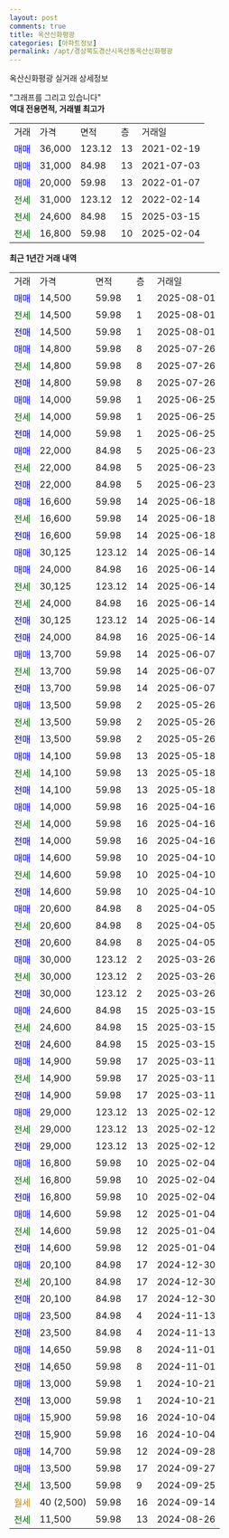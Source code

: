 ```yaml
---
layout: post
comments: true
title: 옥산신화평광
categories: [아파트정보]
permalink: /apt/경상북도경산시옥산동옥산신화평광
---
```


옥산신화평광 실거래 상세정보

<script type="text/javascript">
  google.charts.load('current', {'packages':['line', 'corechart']});
  google.charts.setOnLoadCallback(drawChart);

  function drawChart() {
    var data = new google.visualization.DataTable();
    data.addColumn('date', '거래일');
    data.addColumn('number', "매매");
    data.addColumn('number', "전세");
    data.addColumn('number', "전매");

    data.addRows([[new Date(Date.parse("2025-08-01")), 14500, null, null], [new Date(Date.parse("2025-08-01")), null, 14500, null], [new Date(Date.parse("2025-08-01")), null, null, 14500], [new Date(Date.parse("2025-07-26")), 14800, null, null], [new Date(Date.parse("2025-07-26")), null, 14800, null], [new Date(Date.parse("2025-07-26")), null, null, 14800], [new Date(Date.parse("2025-06-25")), 14000, null, null], [new Date(Date.parse("2025-06-25")), null, 14000, null], [new Date(Date.parse("2025-06-25")), null, null, 14000], [new Date(Date.parse("2025-06-23")), 22000, null, null], [new Date(Date.parse("2025-06-23")), null, 22000, null], [new Date(Date.parse("2025-06-23")), null, null, 22000], [new Date(Date.parse("2025-06-18")), 16600, null, null], [new Date(Date.parse("2025-06-18")), null, 16600, null], [new Date(Date.parse("2025-06-18")), null, null, 16600], [new Date(Date.parse("2025-06-14")), 30125, null, null], [new Date(Date.parse("2025-06-14")), 24000, null, null], [new Date(Date.parse("2025-06-14")), null, 30125, null], [new Date(Date.parse("2025-06-14")), null, 24000, null], [new Date(Date.parse("2025-06-14")), null, null, 30125], [new Date(Date.parse("2025-06-14")), null, null, 24000], [new Date(Date.parse("2025-06-07")), 13700, null, null], [new Date(Date.parse("2025-06-07")), null, 13700, null], [new Date(Date.parse("2025-06-07")), null, null, 13700], [new Date(Date.parse("2025-05-26")), 13500, null, null], [new Date(Date.parse("2025-05-26")), null, 13500, null], [new Date(Date.parse("2025-05-26")), null, null, 13500], [new Date(Date.parse("2025-05-18")), 14100, null, null], [new Date(Date.parse("2025-05-18")), null, 14100, null], [new Date(Date.parse("2025-05-18")), null, null, 14100], [new Date(Date.parse("2025-04-16")), 14000, null, null], [new Date(Date.parse("2025-04-16")), null, 14000, null], [new Date(Date.parse("2025-04-16")), null, null, 14000], [new Date(Date.parse("2025-04-10")), 14600, null, null], [new Date(Date.parse("2025-04-10")), null, 14600, null], [new Date(Date.parse("2025-04-10")), null, null, 14600], [new Date(Date.parse("2025-04-05")), 20600, null, null], [new Date(Date.parse("2025-04-05")), null, 20600, null], [new Date(Date.parse("2025-04-05")), null, null, 20600], [new Date(Date.parse("2025-03-26")), 30000, null, null], [new Date(Date.parse("2025-03-26")), null, 30000, null], [new Date(Date.parse("2025-03-26")), null, null, 30000], [new Date(Date.parse("2025-03-15")), 24600, null, null], [new Date(Date.parse("2025-03-15")), null, 24600, null], [new Date(Date.parse("2025-03-15")), null, null, 24600], [new Date(Date.parse("2025-03-11")), 14900, null, null], [new Date(Date.parse("2025-03-11")), null, 14900, null], [new Date(Date.parse("2025-03-11")), null, null, 14900], [new Date(Date.parse("2025-02-12")), 29000, null, null], [new Date(Date.parse("2025-02-12")), null, 29000, null], [new Date(Date.parse("2025-02-12")), null, null, 29000], [new Date(Date.parse("2025-02-04")), 16800, null, null], [new Date(Date.parse("2025-02-04")), null, 16800, null], [new Date(Date.parse("2025-02-04")), null, null, 16800], [new Date(Date.parse("2025-01-04")), 14600, null, null], [new Date(Date.parse("2025-01-04")), null, 14600, null], [new Date(Date.parse("2025-01-04")), null, null, 14600], [new Date(Date.parse("2024-12-30")), 20100, null, null], [new Date(Date.parse("2024-12-30")), null, 20100, null], [new Date(Date.parse("2024-12-30")), null, null, 20100], [new Date(Date.parse("2024-11-13")), 23500, null, null], [new Date(Date.parse("2024-11-13")), null, null, 23500], [new Date(Date.parse("2024-11-01")), 14650, null, null], [new Date(Date.parse("2024-11-01")), null, null, 14650], [new Date(Date.parse("2024-10-21")), 13000, null, null], [new Date(Date.parse("2024-10-21")), null, null, 13000], [new Date(Date.parse("2024-10-04")), 15900, null, null], [new Date(Date.parse("2024-10-04")), null, null, 15900], [new Date(Date.parse("2024-09-28")), 14700, null, null], [new Date(Date.parse("2024-09-27")), 13500, null, null], [new Date(Date.parse("2024-09-25")), null, 13500, null], [new Date(Date.parse("2024-09-14")), null, null, null], [new Date(Date.parse("2024-08-26")), null, 11500, null]]);

    var options = {
      hAxis: {
        format: 'yyyy/MM/dd'
      },    
      lineWidth: 0,
      pointsVisible: true,    
      title: '최근 1년간 유형별 실거래가 분포',
      legend: { position: 'bottom' }
    };

    var formatter = new google.visualization.NumberFormat({pattern:'###,###'} );
    formatter.format(data, 1);
    formatter.format(data, 2);
    
    setTimeout(function() {
        var chart = new google.visualization.LineChart(document.getElementById('columnchart_material'));
        chart.draw(data, (options));
        document.getElementById('loading').style.display = 'none';
    }, 200);
  }
</script>


<div id="loading" style="z-index:20; display: block; margin-left: 0px">"그래프를 그리고 있습니다"</div>
<div id="columnchart_material" style="width: 95%; margin-left: 0px; display: block"></div>
<!-- contents start -->
<b>역대 전용면적, 거래별 최고가</b>
<table class="sortable">
    <tr>
      <td>거래</td>
      <td>가격</td>
      <td>면적</td>
      <td>층</td>
      <td>거래일</td>
    </tr>
        <tr>
          <td><a style="color: blue">매매</a></td>
          <td>36,000</td>
          <td>123.12</td>
          <td>13</td>
          <td>2021-02-19</td>
        </tr>            <tr>
          <td><a style="color: blue">매매</a></td>
          <td>31,000</td>
          <td>84.98</td>
          <td>13</td>
          <td>2021-07-03</td>
        </tr>            <tr>
          <td><a style="color: blue">매매</a></td>
          <td>20,000</td>
          <td>59.98</td>
          <td>13</td>
          <td>2022-01-07</td>
        </tr>        
        <tr>
              <td><a style="color: darkgreen">전세</a></td>
              <td>31,000</td>
              <td>123.12</td>
              <td>12</td>
              <td>2022-02-14</td>
            </tr>            <tr>
              <td><a style="color: darkgreen">전세</a></td>
              <td>24,600</td>
              <td>84.98</td>
              <td>15</td>
              <td>2025-03-15</td>
            </tr>            <tr>
              <td><a style="color: darkgreen">전세</a></td>
              <td>16,800</td>
              <td>59.98</td>
              <td>10</td>
              <td>2025-02-04</td>
            </tr>        
    
</table>

<b>최근 1년간 거래 내역</b>

<table class="sortable">
    <tr>
      <td>거래</td>
      <td>가격</td>
      <td>면적</td>
      <td>층</td>
      <td>거래일</td>
    </tr>
    <tr>
      <td><a style="color: blue">매매</a></td>
      <td>14,500</td>
      <td>59.98</td>
      <td>1</td>
      <td>2025-08-01</td>
    </tr>          <tr>
      <td><a style="color: darkgreen">전세</a></td>
      <td>14,500</td>
      <td>59.98</td>
      <td>1</td>
      <td>2025-08-01</td>
    </tr>          <tr>
      <td><a style="color: darkblue">전매</a></td>
      <td>14,500</td>
      <td>59.98</td>
      <td>1</td>
      <td>2025-08-01</td>
    </tr>          <tr>
      <td><a style="color: blue">매매</a></td>
      <td>14,800</td>
      <td>59.98</td>
      <td>8</td>
      <td>2025-07-26</td>
    </tr>          <tr>
      <td><a style="color: darkgreen">전세</a></td>
      <td>14,800</td>
      <td>59.98</td>
      <td>8</td>
      <td>2025-07-26</td>
    </tr>          <tr>
      <td><a style="color: darkblue">전매</a></td>
      <td>14,800</td>
      <td>59.98</td>
      <td>8</td>
      <td>2025-07-26</td>
    </tr>          <tr>
      <td><a style="color: blue">매매</a></td>
      <td>14,000</td>
      <td>59.98</td>
      <td>1</td>
      <td>2025-06-25</td>
    </tr>          <tr>
      <td><a style="color: darkgreen">전세</a></td>
      <td>14,000</td>
      <td>59.98</td>
      <td>1</td>
      <td>2025-06-25</td>
    </tr>          <tr>
      <td><a style="color: darkblue">전매</a></td>
      <td>14,000</td>
      <td>59.98</td>
      <td>1</td>
      <td>2025-06-25</td>
    </tr>          <tr>
      <td><a style="color: blue">매매</a></td>
      <td>22,000</td>
      <td>84.98</td>
      <td>5</td>
      <td>2025-06-23</td>
    </tr>          <tr>
      <td><a style="color: darkgreen">전세</a></td>
      <td>22,000</td>
      <td>84.98</td>
      <td>5</td>
      <td>2025-06-23</td>
    </tr>          <tr>
      <td><a style="color: darkblue">전매</a></td>
      <td>22,000</td>
      <td>84.98</td>
      <td>5</td>
      <td>2025-06-23</td>
    </tr>          <tr>
      <td><a style="color: blue">매매</a></td>
      <td>16,600</td>
      <td>59.98</td>
      <td>14</td>
      <td>2025-06-18</td>
    </tr>          <tr>
      <td><a style="color: darkgreen">전세</a></td>
      <td>16,600</td>
      <td>59.98</td>
      <td>14</td>
      <td>2025-06-18</td>
    </tr>          <tr>
      <td><a style="color: darkblue">전매</a></td>
      <td>16,600</td>
      <td>59.98</td>
      <td>14</td>
      <td>2025-06-18</td>
    </tr>          <tr>
      <td><a style="color: blue">매매</a></td>
      <td>30,125</td>
      <td>123.12</td>
      <td>14</td>
      <td>2025-06-14</td>
    </tr>          <tr>
      <td><a style="color: blue">매매</a></td>
      <td>24,000</td>
      <td>84.98</td>
      <td>16</td>
      <td>2025-06-14</td>
    </tr>          <tr>
      <td><a style="color: darkgreen">전세</a></td>
      <td>30,125</td>
      <td>123.12</td>
      <td>14</td>
      <td>2025-06-14</td>
    </tr>          <tr>
      <td><a style="color: darkgreen">전세</a></td>
      <td>24,000</td>
      <td>84.98</td>
      <td>16</td>
      <td>2025-06-14</td>
    </tr>          <tr>
      <td><a style="color: darkblue">전매</a></td>
      <td>30,125</td>
      <td>123.12</td>
      <td>14</td>
      <td>2025-06-14</td>
    </tr>          <tr>
      <td><a style="color: darkblue">전매</a></td>
      <td>24,000</td>
      <td>84.98</td>
      <td>16</td>
      <td>2025-06-14</td>
    </tr>          <tr>
      <td><a style="color: blue">매매</a></td>
      <td>13,700</td>
      <td>59.98</td>
      <td>14</td>
      <td>2025-06-07</td>
    </tr>          <tr>
      <td><a style="color: darkgreen">전세</a></td>
      <td>13,700</td>
      <td>59.98</td>
      <td>14</td>
      <td>2025-06-07</td>
    </tr>          <tr>
      <td><a style="color: darkblue">전매</a></td>
      <td>13,700</td>
      <td>59.98</td>
      <td>14</td>
      <td>2025-06-07</td>
    </tr>          <tr>
      <td><a style="color: blue">매매</a></td>
      <td>13,500</td>
      <td>59.98</td>
      <td>2</td>
      <td>2025-05-26</td>
    </tr>          <tr>
      <td><a style="color: darkgreen">전세</a></td>
      <td>13,500</td>
      <td>59.98</td>
      <td>2</td>
      <td>2025-05-26</td>
    </tr>          <tr>
      <td><a style="color: darkblue">전매</a></td>
      <td>13,500</td>
      <td>59.98</td>
      <td>2</td>
      <td>2025-05-26</td>
    </tr>          <tr>
      <td><a style="color: blue">매매</a></td>
      <td>14,100</td>
      <td>59.98</td>
      <td>13</td>
      <td>2025-05-18</td>
    </tr>          <tr>
      <td><a style="color: darkgreen">전세</a></td>
      <td>14,100</td>
      <td>59.98</td>
      <td>13</td>
      <td>2025-05-18</td>
    </tr>          <tr>
      <td><a style="color: darkblue">전매</a></td>
      <td>14,100</td>
      <td>59.98</td>
      <td>13</td>
      <td>2025-05-18</td>
    </tr>          <tr>
      <td><a style="color: blue">매매</a></td>
      <td>14,000</td>
      <td>59.98</td>
      <td>16</td>
      <td>2025-04-16</td>
    </tr>          <tr>
      <td><a style="color: darkgreen">전세</a></td>
      <td>14,000</td>
      <td>59.98</td>
      <td>16</td>
      <td>2025-04-16</td>
    </tr>          <tr>
      <td><a style="color: darkblue">전매</a></td>
      <td>14,000</td>
      <td>59.98</td>
      <td>16</td>
      <td>2025-04-16</td>
    </tr>          <tr>
      <td><a style="color: blue">매매</a></td>
      <td>14,600</td>
      <td>59.98</td>
      <td>10</td>
      <td>2025-04-10</td>
    </tr>          <tr>
      <td><a style="color: darkgreen">전세</a></td>
      <td>14,600</td>
      <td>59.98</td>
      <td>10</td>
      <td>2025-04-10</td>
    </tr>          <tr>
      <td><a style="color: darkblue">전매</a></td>
      <td>14,600</td>
      <td>59.98</td>
      <td>10</td>
      <td>2025-04-10</td>
    </tr>          <tr>
      <td><a style="color: blue">매매</a></td>
      <td>20,600</td>
      <td>84.98</td>
      <td>8</td>
      <td>2025-04-05</td>
    </tr>          <tr>
      <td><a style="color: darkgreen">전세</a></td>
      <td>20,600</td>
      <td>84.98</td>
      <td>8</td>
      <td>2025-04-05</td>
    </tr>          <tr>
      <td><a style="color: darkblue">전매</a></td>
      <td>20,600</td>
      <td>84.98</td>
      <td>8</td>
      <td>2025-04-05</td>
    </tr>          <tr>
      <td><a style="color: blue">매매</a></td>
      <td>30,000</td>
      <td>123.12</td>
      <td>2</td>
      <td>2025-03-26</td>
    </tr>          <tr>
      <td><a style="color: darkgreen">전세</a></td>
      <td>30,000</td>
      <td>123.12</td>
      <td>2</td>
      <td>2025-03-26</td>
    </tr>          <tr>
      <td><a style="color: darkblue">전매</a></td>
      <td>30,000</td>
      <td>123.12</td>
      <td>2</td>
      <td>2025-03-26</td>
    </tr>          <tr>
      <td><a style="color: blue">매매</a></td>
      <td>24,600</td>
      <td>84.98</td>
      <td>15</td>
      <td>2025-03-15</td>
    </tr>          <tr>
      <td><a style="color: darkgreen">전세</a></td>
      <td>24,600</td>
      <td>84.98</td>
      <td>15</td>
      <td>2025-03-15</td>
    </tr>          <tr>
      <td><a style="color: darkblue">전매</a></td>
      <td>24,600</td>
      <td>84.98</td>
      <td>15</td>
      <td>2025-03-15</td>
    </tr>          <tr>
      <td><a style="color: blue">매매</a></td>
      <td>14,900</td>
      <td>59.98</td>
      <td>17</td>
      <td>2025-03-11</td>
    </tr>          <tr>
      <td><a style="color: darkgreen">전세</a></td>
      <td>14,900</td>
      <td>59.98</td>
      <td>17</td>
      <td>2025-03-11</td>
    </tr>          <tr>
      <td><a style="color: darkblue">전매</a></td>
      <td>14,900</td>
      <td>59.98</td>
      <td>17</td>
      <td>2025-03-11</td>
    </tr>          <tr>
      <td><a style="color: blue">매매</a></td>
      <td>29,000</td>
      <td>123.12</td>
      <td>13</td>
      <td>2025-02-12</td>
    </tr>          <tr>
      <td><a style="color: darkgreen">전세</a></td>
      <td>29,000</td>
      <td>123.12</td>
      <td>13</td>
      <td>2025-02-12</td>
    </tr>          <tr>
      <td><a style="color: darkblue">전매</a></td>
      <td>29,000</td>
      <td>123.12</td>
      <td>13</td>
      <td>2025-02-12</td>
    </tr>          <tr>
      <td><a style="color: blue">매매</a></td>
      <td>16,800</td>
      <td>59.98</td>
      <td>10</td>
      <td>2025-02-04</td>
    </tr>          <tr>
      <td><a style="color: darkgreen">전세</a></td>
      <td>16,800</td>
      <td>59.98</td>
      <td>10</td>
      <td>2025-02-04</td>
    </tr>          <tr>
      <td><a style="color: darkblue">전매</a></td>
      <td>16,800</td>
      <td>59.98</td>
      <td>10</td>
      <td>2025-02-04</td>
    </tr>          <tr>
      <td><a style="color: blue">매매</a></td>
      <td>14,600</td>
      <td>59.98</td>
      <td>12</td>
      <td>2025-01-04</td>
    </tr>          <tr>
      <td><a style="color: darkgreen">전세</a></td>
      <td>14,600</td>
      <td>59.98</td>
      <td>12</td>
      <td>2025-01-04</td>
    </tr>          <tr>
      <td><a style="color: darkblue">전매</a></td>
      <td>14,600</td>
      <td>59.98</td>
      <td>12</td>
      <td>2025-01-04</td>
    </tr>          <tr>
      <td><a style="color: blue">매매</a></td>
      <td>20,100</td>
      <td>84.98</td>
      <td>17</td>
      <td>2024-12-30</td>
    </tr>          <tr>
      <td><a style="color: darkgreen">전세</a></td>
      <td>20,100</td>
      <td>84.98</td>
      <td>17</td>
      <td>2024-12-30</td>
    </tr>          <tr>
      <td><a style="color: darkblue">전매</a></td>
      <td>20,100</td>
      <td>84.98</td>
      <td>17</td>
      <td>2024-12-30</td>
    </tr>          <tr>
      <td><a style="color: blue">매매</a></td>
      <td>23,500</td>
      <td>84.98</td>
      <td>4</td>
      <td>2024-11-13</td>
    </tr>          <tr>
      <td><a style="color: darkblue">전매</a></td>
      <td>23,500</td>
      <td>84.98</td>
      <td>4</td>
      <td>2024-11-13</td>
    </tr>          <tr>
      <td><a style="color: blue">매매</a></td>
      <td>14,650</td>
      <td>59.98</td>
      <td>8</td>
      <td>2024-11-01</td>
    </tr>          <tr>
      <td><a style="color: darkblue">전매</a></td>
      <td>14,650</td>
      <td>59.98</td>
      <td>8</td>
      <td>2024-11-01</td>
    </tr>          <tr>
      <td><a style="color: blue">매매</a></td>
      <td>13,000</td>
      <td>59.98</td>
      <td>1</td>
      <td>2024-10-21</td>
    </tr>          <tr>
      <td><a style="color: darkblue">전매</a></td>
      <td>13,000</td>
      <td>59.98</td>
      <td>1</td>
      <td>2024-10-21</td>
    </tr>          <tr>
      <td><a style="color: blue">매매</a></td>
      <td>15,900</td>
      <td>59.98</td>
      <td>16</td>
      <td>2024-10-04</td>
    </tr>          <tr>
      <td><a style="color: darkblue">전매</a></td>
      <td>15,900</td>
      <td>59.98</td>
      <td>16</td>
      <td>2024-10-04</td>
    </tr>          <tr>
      <td><a style="color: blue">매매</a></td>
      <td>14,700</td>
      <td>59.98</td>
      <td>12</td>
      <td>2024-09-28</td>
    </tr>          <tr>
      <td><a style="color: blue">매매</a></td>
      <td>13,500</td>
      <td>59.98</td>
      <td>17</td>
      <td>2024-09-27</td>
    </tr>          <tr>
      <td><a style="color: darkgreen">전세</a></td>
      <td>13,500</td>
      <td>59.98</td>
      <td>9</td>
      <td>2024-09-25</td>
    </tr>          <tr>
      <td><a style="color: darkgoldenrod">월세</a></td>
      <td>40 (2,500)</td>
      <td>59.98</td>
      <td>16</td>
      <td>2024-09-14</td>
    </tr>          <tr>
      <td><a style="color: darkgreen">전세</a></td>
      <td>11,500</td>
      <td>59.98</td>
      <td>13</td>
      <td>2024-08-26</td>
    </tr>      </table>
<!-- contents end -->    

